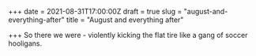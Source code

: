 +++
date = 2021-08-31T17:00:00Z
draft = true
slug = "august-and-everything-after"
title = "August and everything after"

+++
So there we were - violently kicking the flat tire like a gang of soccer hooligans.